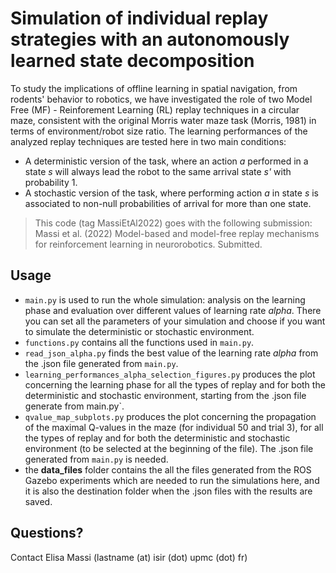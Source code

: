 # Simulation of individual replay strategies with an autonomously learned state decomposition
To study the implications of offline learning in spatial navigation, from rodents' behavior to robotics, we have
investigated the role of two Model Free (MF) - Reinforement Learning (RL) replay techniques in a circular maze,
consistent with the original Morris water maze task (Morris, 1981) in terms of environment/robot size ratio. The
learning performances of the analyzed replay techniques are tested here in two main conditions:
- A deterministic version of the task, where an action *a* performed in a state *s* will always lead the robot to the
  same arrival state *s'* with probability 1.
- A stochastic version of the task, where performing action *a* in state *s* is associated to non-null probabilities of
  arrival for more than one state.
  
> This code (tag MassiEtAl2022) goes with the following submission: Massi et al. (2022) Model-based and model-free
> replay mechanisms for reinforcement learning in neurorobotics. Submitted.

## Usage
- `main.py` is used to run the whole simulation: analysis on the learning phase and evaluation over different values of
  learning rate *alpha*. There you can set all the parameters of your simulation and choose if you want to simulate the
  deterministic or stochastic environment.
- `functions.py` contains all the functions used in `main.py`.
- `read_json_alpha.py` finds the best value of the learning rate *alpha* from the .json file generated from `main.py`.
- `learning_performances_alpha_selection_figures.py` produces the plot concerning the learning phase for all the types
  of replay and for both the deterministic and stochastic environment, starting from the .json file generate from 
  main.py`.
- `qvalue_map_subplots.py` produces the plot concerning the propagation of the maximal Q-values in the maze (for
  individual 50 and trial 3), for all the types of replay and for both the deterministic and stochastic environment (to
  be selected at the beginning of the file). The .json file generated from `main.py` is needed.
- the **data_files** folder contains the all the files generated from the ROS Gazebo experiments which are needed to run
the simulations here, and it is also the destination folder when the .json files with the results are saved.
  
## Questions?
Contact Elisa Massi (lastname (at) isir (dot) upmc (dot) fr)
